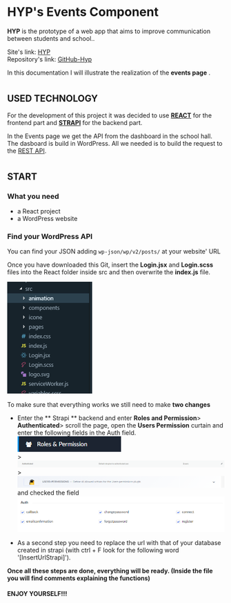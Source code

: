 # HYP's Events Component

**HYP** is the prototype of a web app that aims to improve communication between students and school..

Site's link: [HYP](https://happy-beaver-hyp.netlify.com/) <br/>
Repository's link: [GitHub-Hyp](https://github.com/icate95/HYP2)

In this documentation I will illustrate the realization of the **events page** .

#

## USED TECHNOLOGY

For the development of this project it was decided to use **[REACT](https://reactjs.org/)** for the frontend part and **[STRAPI](https://strapi.io/documentation/3.0.0-beta.x/)** for the backend part.

In the Events page we get the API from the dashboard in the school hall. 
The dasboard is build in WordPress. All we needed is to build the request to the [REST API](https://developer.wordpress.org/rest-api/).
#

## START 

### What you need

- a React project
- a WordPress website

### Find your WordPress API

You can find your JSON adding `wp-json/wp/v2/posts/` at your website' URL



Once you have downloaded this Git, insert the **Login.jsx** and **Login.scss** files into the React folder inside src and then overwrite the **index.js** file.

![folder](https://github.com/lomba1992/loginWithStrapi/blob/master/schermata/folder.png)

To make sure that everything works we still need to make **two changes**

* Enter the ** Strapi ** backend and enter **Roles and Permission**> **Authenticated**> scroll the page, open the **Users Permission** curtain and enter the following fields in the Auth field.<br/>
  ![role](https://github.com/lomba1992/loginWithStrapi/blob/master/schermata/role.png)<br/> > ![Auth](https://github.com/lomba1992/loginWithStrapi/blob/master/schermata/authenticated.png) > ![User](https://github.com/lomba1992/loginWithStrapi/blob/master/schermata/userPermission.png) and checked the field ![Check](https://github.com/lomba1992/loginWithStrapi/blob/master/schermata/check.png)

* As a second step you need to replace the url with that of your database created in strapi (with ctrl + F look for the following word '[InsertUrlStrapi]').


**Once all these steps are done, everything will be ready. (Inside the file you will find comments explaining the functions)**

#### ENJOY YOURSELF!!!
